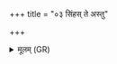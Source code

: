 +++
title = "०३ सिंहस् ते अस्तु"

+++
<details><summary>मूलम् (GR)</summary>

सिंहस् ते अस्तु चक्षुषे  
व्याघ्रः परिष्वञ्जने ।  
अग्निर् वाम् अस्त्व् अन्तरा  
यथा वां न सहासति ॥
</details>